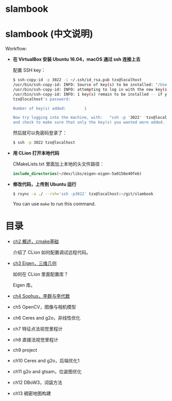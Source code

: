 # slambook
# slambook (中文说明)

Workflow:

-   **在 VirtualBox 安装 Ubuntu 16.04，macOS 通过 ssh 连接上去**

    配置 SSH key：

    ```bash
    $ ssh-copy-id -p 3022 -i ~/.ssh/id_rsa.pub tzx@localhost
    /usr/bin/ssh-copy-id: INFO: Source of key(s) to be installed: "/Users/zxtang/.ssh/id_rsa.pub"
    /usr/bin/ssh-copy-id: INFO: attempting to log in with the new key(s), to filter out any that are already installed
    /usr/bin/ssh-copy-id: INFO: 1 key(s) remain to be installed -- if you are prompted now it is to install the new keys
    tzx@localhost's password:

    Number of key(s) added:        1

    Now try logging into the machine, with:   "ssh -p '3022' 'tzx@localhost'"
    and check to make sure that only the key(s) you wanted were added.
    ```

    然后就可以免密码登录了：

    ```bash
    $ ssh -p 3022 tzx@localhost
    ```

-   **用 CLion 打开本地代码**

    CMakeLists.txt 里面加上本地的头文件路径：

    ```cmake
    include_directories(~/dev/libs/eigen-eigen-5a0156e40feb)
    ```

-   **修改代码，上传到 Ubuntu 运行**

    ```bash
    $ rsync -a ./ --rsh='ssh -p3022' tzx@localhost:~/git/slambook
    ```

    You can use `make` to run this command.

# 目录

-   [ch2 概述，cmake基础](ch2/README.md)

    介绍了 CLion 如何配置调试远程代码。

-   [ch3 Eigen，三维几何](ch3/README.md)


    如何在 CLion 里面配置库？

    Eigen 库。

-   [ch4 Sophus，李群与李代数](ch4/README.md)

-   ch5 OpenCV，图像与相机模型
-   ch6 Ceres and g2o，非线性优化
-   ch7 特征点法视觉里程计
-   ch8 直接法视觉里程计
-   ch9 project
-   ch10 Ceres and g2o，后端优化1
-   ch11 g2o and gtsam，位姿图优化
-   ch12 DBoW3，词袋方法
-   ch13 稠密地图构建
